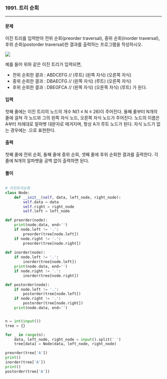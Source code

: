 ### 1991. 트리 순회 ###

<hr>

#### 문제 ####
이진 트리를 입력받아 전위 순회(preorder traversal), 중위 순회(inorder traversal), 후위 순회(postorder traversal)한 결과를 출력하는 프로그램을 작성하시오.

![]('img/1991_tree_order.PNG')

예를 들어 위와 같은 이진 트리가 입력되면,

- 전위 순회한 결과 : ABDCEFG // (루트) (왼쪽 자식) (오른쪽 자식)
- 중위 순회한 결과 : DBAECFG // (왼쪽 자식) (루트) (오른쪽 자식)
- 후위 순회한 결과 : DBEGFCA // (왼쪽 자식) (오른쪽 자식) (루트)
가 된다.

#### 입력 ####
첫째 줄에는 이진 트리의 노드의 개수 N(1 ≤ N ≤ 26)이 주어진다. 둘째 줄부터 N개의 줄에 걸쳐 각 노드와 그의 왼쪽 자식 노드, 오른쪽 자식 노드가 주어진다. 노드의 이름은 A부터 차례대로 알파벳 대문자로 매겨지며, 항상 A가 루트 노드가 된다. 자식 노드가 없는 경우에는 .으로 표현한다.

#### 출력 ####
첫째 줄에 전위 순회, 둘째 줄에 중위 순회, 셋째 줄에 후위 순회한 결과를 출력한다. 각 줄에 N개의 알파벳을 공백 없이 출력하면 된다.

#### 풀이 ####

```py

# 이진트리순회
class Node:
    def __init__(self, data, left_node, right_node):
        self.data = data
        self.right = right_node
        self.left = left_node

def preorder(node):
    print(node.data, end='')
    if node.left != '.':
        preorder(tree[node.left])
    if node.right != '.':
        preorder(tree[node.right])
    
def inorder(node):
    if node.left != '.':
        inorder(tree[node.left])
    print(node.data, end='')
    if node.right != '.':
        inorder(tree[node.right])

def postorder(node):
    if node.left != '.':
        postorder(tree[node.left])
    if node.right != '.':
        postorder(tree[node.right])
    print(node.data, end='')


n = int(input())
tree = {}

for _ in range(n):
    data, left_node, right_node = input().split(' ')
    tree[data] = Node(data, left_node, right_node)

preorder(tree['A'])
print()
inorder(tree['A'])
print()
postorder(tree['A'])

```
